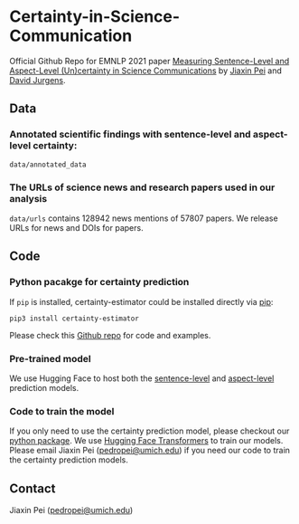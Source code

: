 # Certainty-in-Science-Communication

Official Github Repo for EMNLP 2021 paper [Measuring Sentence-Level and Aspect-Level (Un)certainty in Science Communications]() by [Jiaxin Pei](https://jiaxin-pei.github.io/) and [David Jurgens](https://jurgens.people.si.umich.edu/).

## Data
### Annotated scientific findings with sentence-level and aspect-level certainty: 
`data/annotated_data` 

### The URLs of science news and research papers used in our analysis
`data/urls`
contains 128942 news mentions of 57807 papers. We release URLs for news and DOIs for papers.

## Code
### Python pacakge for certainty prediction
If `pip` is installed, certainty-estimator could be installed directly via [pip](https://pypi.org/project/certainty-estimator/):
```
pip3 install certainty-estimator
```
Please check this [Github repo](https://github.com/Jiaxin-Pei/certainty-estimator) for code and examples.

### Pre-trained model
We use Hugging Face to host both the [sentence-level](https://huggingface.co/pedropei/sentence-level-certainty) and [aspect-level](https://huggingface.co/pedropei/aspect-level-certainty) prediction models.

### Code to train the model

If you only need to use the certainty prediction model, please checkout our [python package](https://pypi.org/project/certainty-estimator/).
We use [Hugging Face Transformers](https://huggingface.co/transformers/model_doc/bert.html#bertforsequenceclassification) to train our models. 
Please email Jiaxin Pei (pedropei@umich.edu) if you need our code to train the certainty prediction models.

## Contact
Jiaxin Pei (pedropei@umich.edu)
